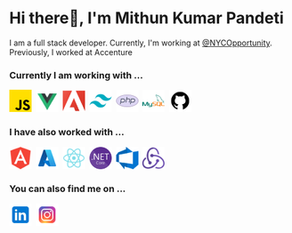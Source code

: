 <h1 align="left">Hi there👋, I'm Mithun Kumar Pandeti</h1>
<p align="left">I am a full stack developer. Currently, I'm working at <a href="https://github.com/NYCOpportunity">@NYCOpportunity</a>. Previously, I worked at Accenture</p>

<h3>Currently I am working with ...</h3>

<p align="left">
  <a href="https://developer.mozilla.org/en-US/docs/Web/JavaScript" target="_blank" rel="noreferrer"><img src="./Icons/js_icon.png" alt="javascript" width="40" height="40"/></a>&nbsp;
  <a href="https://vuejs.org/" target="_blank" rel="noreferrer"> <img src="./Icons/vuejs-icon.png" alt="vuejs" width="40" height="40"/></a>&nbsp;
  <a href="https://business.adobe.com/products/experience-manager/sites/aem-sites.html" target="_blank" rel="noreferrer"> <img src="./Icons/aem-logo.png" alt="aem" width="40" height="40"/></a>&nbsp;
  <a href="https://tailwindcss.com/" target="_blank" rel="noreferrer"> <img src="./Icons/tailwind-css-icon.png" alt="tailwind" width="40" height="40"/></a>&nbsp;
  <a href="https://www.php.net" target="_blank" rel="noreferrer"> <img src="./Icons/php-icon.png" alt="php" width="40" height="40"/></a>&nbsp;
  <a href="https://www.mysql.com/" target="_blank" rel="noreferrer"> <img src="./Icons/mysql-icon.png" alt="mysql" width="40" height="40"/></a>&nbsp;
  <a href="https://github.com/" target="_blank" rel="noreferrer"> <img src="./Icons/github-icon.png" alt="github" width="40" height="40"/></a>
</p>

<h3>I have also worked with ...</h3>

<p align="left"> 
  <a href="https://angular.io" target="_blank" rel="noreferrer"> <img src="./Icons/angular-icon.png" alt="angular" width="40" height="40"/></a>&nbsp;
  <a href="https://azure.microsoft.com/en-in/" target="_blank" rel="noreferrer"> <img src="./Icons/azure-icon.png" alt="azure" width="40" height="40"/></a>&nbsp;
  <a href="https://reactjs.org/" target="_blank" rel="noreferrer"> <img src="./Icons/react-js-icon.png" alt="react" width="40" height="40"/></a>&nbsp;
  <a href="https://learn.microsoft.com/en-us/aspnet/core/getting-started/" target="_blank" rel="noreferrer"> <img src="./Icons/NET_Core_Logo.png" alt="Dotnetcore" width="40" height="40"/></a>&nbsp;
  <a href="https://azure.microsoft.com/en-us/products/devops" target="_blank" rel="noreferrer"> <img src="./Icons/AzDo-icon.png" alt="AzDo" width="40" height="40"/></a>&nbsp;
  <a href="https://redux.js.org/" target="_blank" rel="noreferrer"> <img src="./Icons/redux-logo.png" alt="redux" width="40" height="40"/></a>
</p>

<h3>You can also find me on ...</h3>

<p align="left">
  <a href="https://linkedin.com/in/mithunkumarpandeti" target="blank"><img align="center" src="./Icons/linkedin-logo.png" alt="mithunkumarpandeti" height="40" width="40" /></a>&nbsp;
  <a href="https://instagram.com/mithunkumar_pandeti" target="blank"><img align="center" src="./Icons/instagram-logo.png" alt="mithunkumarpandeti" height="40" width="40" /></a>
</p>
